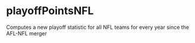 # playoffPointsNFL
Computes a new playoff statistic for all NFL teams for every year since the AFL-NFL merger
